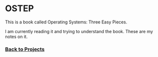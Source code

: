 # OSTEP

This is a book called Operating Systems: Three Easy Pieces.

I am currently reading it and trying to understand the book. These are my notes on it.

 
### [Back to Projects](%WEBPATH%/projects/)
